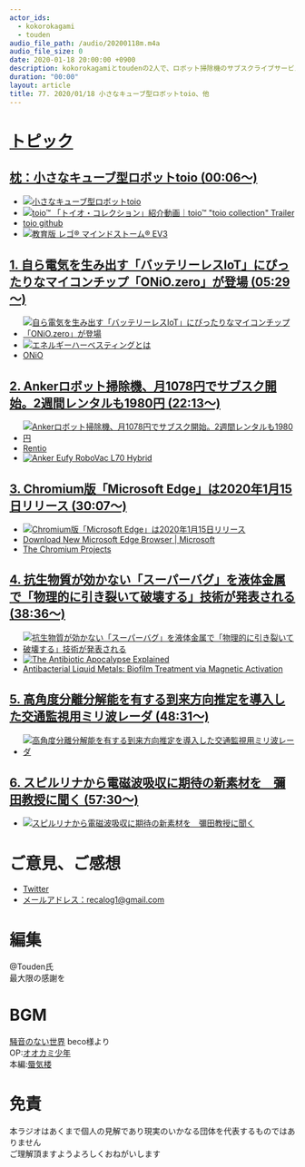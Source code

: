 ```yaml
---
actor_ids:
  - kokorokagami
  - touden
audio_file_path: /audio/20200118m.m4a
audio_file_size: 0
date: 2020-01-18 20:00:00 +0900
description: kokorokagamiとtoudenの2人で、ロボット掃除機のサブスクライブサービス、Microsoft Edge などについて話しました。
duration: "00:00"
layout: article
title: 77. 2020/01/18 小さなキューブ型ロボットtoio、他
---
```

# <u>トピック</u>

## <u>[枕：小さなキューブ型ロボットtoio](https://toio.io/?utm_source=google&utm_medium=cpc&utm_campaign=S-shimei) (00:06～)</u>

- [![小さなキューブ型ロボットtoio](https://images-na.ssl-images-amazon.com/images/I/51QJdpwW8ML._AC_.jpg)](https://toio.io/?utm_source=google&utm_medium=cpc&utm_campaign=S-shimei)
- [![toio™ 「トイオ・コレクション」紹介動画｜toio™ "toio collection" Trailer](https://img.youtube.com/vi/bpbxHcxvh0Q/0.jpg)](https://www.youtube.com/watch?v=bpbxHcxvh0Q)
- [toio github](https://github.com/toio)
- [![教育版 レゴ® マインドストーム® EV3](https://le-www-live-s.legocdn.com/sc/media/apem-products/mindstorms-ev3/45544-2dacc7cc91b6e1c5f09f54b1a6cb509d.jpg)](https://education.lego.com/ja-jp/product/mindstorms-ev3)

## <u>[1. 自ら電気を生み出す「バッテリーレスIoT」にぴったりなマイコンチップ「ONiO.zero」が登場](https://gigazine.net/news/20200112-onio-zero/) (05:29～)</u>

- [![自ら電気を生み出す「バッテリーレスIoT」にぴったりなマイコンチップ「ONiO.zero」が登場](https://i.gzn.jp/img/2020/01/12/onio-zero/00_m.png)](https://gigazine.net/news/20200112-onio-zero/)
- [![エネルギーハーベスティングとは](https://www.nttdata-strategy.com/ehc/about/images/img01.jpg)](https://www.nttdata-strategy.com/ehc/about/)
- [ONiO](https://www.onio.com/)

## <u>[2. Ankerロボット掃除機、月1078円でサブスク開始。2週間レンタルも1980円](https://japanese.engadget.com/jp-2020-01-16-anker-1078-2-1980.html) (22:13～)</u>

- [![Ankerロボット掃除機、月1078円でサブスク開始。2週間レンタルも1980円](https://o.aolcdn.com/images/dar/5845cadfecd996e0372f/b68176d165fd5e68bc00165d8516b45572d14a48/aHR0cHM6Ly9tZWRpYS1tYnN0LXB1Yi11ZTEuczMuYW1hem9uYXdzLmNvbS9jcmVhdHItdXBsb2FkZWQtaW1hZ2VzLzIwMjAtMDEvN2MxMmY4NTAtMzgxOC0xMWVhLWJiYmUtZTJjMTExNWE4NmMz)](https://japanese.engadget.com/jp-2020-01-16-anker-1078-2-1980.html)
- [Rentio](https://www.rentio.jp/)
- [![Anker Eufy RoboVac L70 Hybrid](https://images-na.ssl-images-amazon.com/images/I/61Xpss2UZAL._AC_SL1500_.jpg)](https://www.amazon.co.jp/dp/B07RPVCZMF)

## <u>[3. Chromium版「Microsoft Edge」は2020年1月15日リリース](https://www.itmedia.co.jp/news/articles/1911/05/news051.html) (30:07～)</u>

- [![Chromium版「Microsoft Edge」は2020年1月15日リリース](https://image.itmedia.co.jp/news/articles/1911/05/yu_edge1.jpg)](https://www.itmedia.co.jp/news/articles/1911/05/news051.html)
- [Download New Microsoft Edge Browser | Microsoft](https://www.microsoft.com/en-us/edge)
- [The Chromium Projects](https://www.chromium.org/)

## <u>[4. 抗生物質が効かない「スーパーバグ」を液体金属で「物理的に引き裂いて破壊する」技術が発表される](https://gigazine.net/news/20200114-liquid-metal-shredder-superbugs/) (38:36～)</u>

- [![抗生物質が効かない「スーパーバグ」を液体金属で「物理的に引き裂いて破壊する」技術が発表される](https://i.gzn.jp/img/2020/01/14/liquid-metal-shredder-superbugs/news-golden-staph-before-after_m.jpg)](https://gigazine.net/news/20200114-liquid-metal-shredder-superbugs/)
- [![The Antibiotic Apocalypse Explained](https://img.youtube.com/vi/xZbcwi7SfZE/0.jpg)](https://www.youtube.com/watch?v=xZbcwi7SfZE)
- [Antibacterial Liquid Metals: Biofilm Treatment via Magnetic Activation](https://pubs.acs.org/doi/10.1021/acsnano.9b07861)

## <u>[5. 高角度分離分解能を有する到来方向推定を導入した交通監視用ミリ波レーダ](https://www.omron.co.jp/technology/omrontechnics/2020/20200109-tanimoto.html) (48:31～)</u>

- [![高角度分離分解能を有する到来方向推定を導入した交通監視用ミリ波レーダ](https://www.omron.co.jp/assets/img/technology/omrontechnics/20191227/20191227-052-006-fig-06.jpg)](https://www.omron.co.jp/technology/omrontechnics/2020/20200109-tanimoto.html)

## <u>[6. スピルリナから電磁波吸収に期待の新素材を　彌田教授に聞く](https://www.thinkymixer.com/ja-jp/library/jl20190424/) (57:30～)</u>

- [![スピルリナから電磁波吸収に期待の新素材を　彌田教授に聞く](https://www.thinkymixer.com/ja-jp/wp-content/uploads/sites/2/%E5%BD%8C%E7%94%B0%E6%95%99%E6%8E%88_05.jpg)](https://www.thinkymixer.com/ja-jp/library/jl20190424/)


# ご意見、ご感想
- [Twitter](https://twitter.com/recalog1)
- [メールアドレス：recalog1@gmail.com](recalog1@gmail.com)

# 編集

@Touden氏  
最大限の感謝を  

# BGM

[騒音のない世界](http://noiselessworld.net/) beco様より  
OP:[オオカミ少年](https://soundcloud.com/baron1_3/wolfboy)  
本編:[蜃気楼](https://soundcloud.com/baron1_3/shinkirou)  

# 免責

本ラジオはあくまで個人の見解であり現実のいかなる団体を代表するものではありません  
ご理解頂ますようよろしくおねがいします  